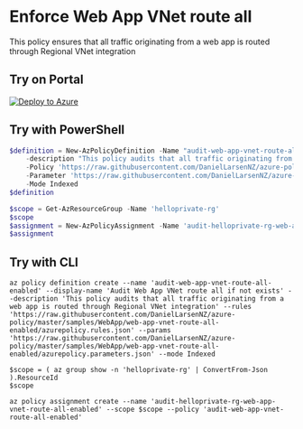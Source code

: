 # Enforce Web App VNet route all

This policy ensures that all traffic originating from a web app is routed through Regional VNet integration

## Try on Portal

[![Deploy to Azure](http://azuredeploy.net/deploybutton.png)](https://portal.azure.com/#blade/Microsoft_Azure_Policy/CreatePolicyDefinitionBlade/uri/https%3A%2F%2Fraw.githubusercontent.com%2FAzure%2Fazure-policy%2Fmaster%2Fsamples%2FWebApp%2Fweb-app-vnet-route-all-enabled%2Fazurepolicy.json)

## Try with PowerShell

````powershell
$definition = New-AzPolicyDefinition -Name "audit-web-app-vnet-route-all-enabled" -DisplayName "Audit Web App VNet route all if not exists" `
    -description "This policy audits that all traffic originating from a web app is routed through Regional VNet integration" `
    -Policy 'https://raw.githubusercontent.com/DanielLarsenNZ/azure-policy/master/samples/WebApp/web-app-vnet-route-all-enabled/azurepolicy.rules.json' `
    -Parameter 'https://raw.githubusercontent.com/DanielLarsenNZ/azure-policy/master/samples/WebApp/web-app-vnet-route-all-enabled/azurepolicy.parameters.json' `
    -Mode Indexed
$definition

$scope = Get-AzResourceGroup -Name 'helloprivate-rg'
$scope
$assignment = New-AzPolicyAssignment -Name 'audit-helloprivate-rg-web-app-vnet-route-all-enabled' -Scope $scope.ResourceId -PolicyDefinition $definition
$assignment

````

## Try with CLI

````cli
az policy definition create --name 'audit-web-app-vnet-route-all-enabled' --display-name 'Audit Web App VNet route all if not exists' --description 'This policy audits that all traffic originating from a web app is routed through Regional VNet integration' --rules 'https://raw.githubusercontent.com/DanielLarsenNZ/azure-policy/master/samples/WebApp/web-app-vnet-route-all-enabled/azurepolicy.rules.json' --params 'https://raw.githubusercontent.com/DanielLarsenNZ/azure-policy/master/samples/WebApp/web-app-vnet-route-all-enabled/azurepolicy.parameters.json' --mode Indexed

$scope = ( az group show -n 'helloprivate-rg' | ConvertFrom-Json ).ResourceId
$scope

az policy assignment create --name 'audit-helloprivate-rg-web-app-vnet-route-all-enabled' --scope $scope --policy 'audit-web-app-vnet-route-all-enabled'
````
